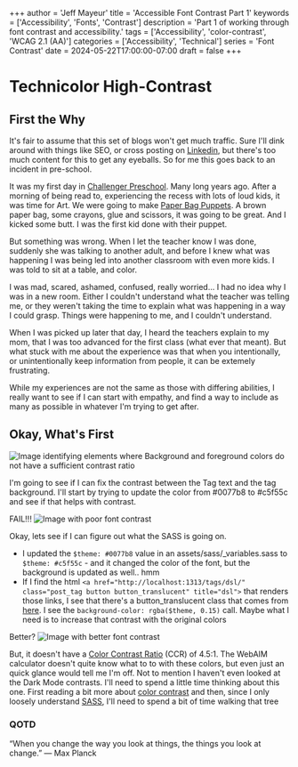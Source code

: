 +++
author = 'Jeff Mayeur'
title = 'Accessible Font Contrast Part 1'
keywords = ['Accessibility', 'Fonts', 'Contrast']
description = 'Part 1 of working through font contrast and accessibility.'
tags = ['Accessibility', 'color-contrast', 'WCAG 2.1 (AA)']
categories = ['Accessibility', 'Technical']
series = 'Font Contrast'
date = 2024-05-22T17:00:00-07:00
draft = false
+++

# Technicolor High-Contrast

## First the Why
It's fair to assume that this set of blogs won't get much traffic. Sure I'll dink around with things like SEO, or cross posting on [Linkedin](https://www.linkedin.com/in/jeff-mayeur/), but there's too much content for this to get any eyeballs. So for me this goes back to an incident in pre-school.

It was my first day in [Challenger Preschool](https://www.yelp.com/biz/challenger-school-saratoga-saratoga). Many long years ago. After a morning of being read to, experiencing the recess with lots of loud kids, it was time for Art. We were going to make [Paper Bag Puppets](https://tinkerlab.com/paper-bag-animal-puppets/). A brown paper bag, some crayons, glue and scissors, it was going to be great. And I kicked some butt. I was the first kid done with their puppet.

But something was wrong. When I let the teacher know I was done, suddenly she was talking to another adult, and before I knew what was happening I was being led into another classroom with even more kids. I was told to sit at a table, and color.

I was mad, scared, ashamed, confused, really worried... I had no idea why I was in a new room. Either I couldn't understand what the teacher was telling me, or they weren't taking the time to explain what was happening in a way I could grasp. Things were happening to me, and I couldn't understand.

When I was picked up later that day, I heard the teachers explain to my mom, that I was too advanced for the first class (what ever that meant). But what stuck with me about the experience was that when you intentionally, or unintentionally keep information from people, it can be extemely frustrating.

While my experiences are not the same as those with differing abilities, I really want to see if I can start with empathy, and find a way to include as many as possible in whatever I'm trying to get after.

## Okay, What's First
![Image identifying elements where Background and foreground colors do not have a sufficient contrast ratio](/images/accessibility-contrast/contrast.png)

I'm going to see if I can fix the contrast between the Tag text and the tag background. I'll start by trying to update the color from #0077b8 to #c5f55c and see if that helps with contrast.

FAIL!!!
![Image with poor font contrast](/images/accessibility-contrast/contrast-fail.png)

Okay, lets see if I can figure out what the SASS is going on.
- I updated the `$theme: #0077b8` value in an assets/sass/_variables.sass to `$theme: #c5f55c` - and it changed the color of the font, but the background is updated as well.. hmm
- If I find the html `<a href="http://localhost:1313/tags/dsl/" class="post_tag button button_translucent" title="dsl">` that renders those links, I see that there's a button_translucent class that comes from [here](https://github.com/chipzoller/hugo-clarity/blob/8412edb369414537eabc4de1ecf6f3b8edf70c50/assets/sass/_components.sass#L188). I see the `background-color: rgba($theme, 0.15)` call. Maybe what I need is to increase that contrast with the original colors

Better?
![Image with better font contrast](/images/accessibility-contrast/contrast-better.png)

But, it doesn't have a [Color Contrast Ratio](https://webaim.org/resources/contrastchecker/) (CCR) of 4.5:1. The WebAIM calculator doesn't quite know what to to with these colors, but even just an quick glance would tell me I'm off. Not to mention I haven't even looked at the Dark Mode contrasts. I'll need to spend a little time thinking about this one. First reading a bit more about [color contrast](https://dequeuniversity.com/rules/axe/4.8/color-contrast) and then, since I only loosely understand [SASS](https://sass-lang.com), I'll need to spend a bit of time walking that tree

### QOTD 
“When you change the way you look at things, the things you look at change.”
― Max Planck